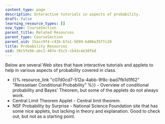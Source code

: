 ```yaml
---
content_type: page
description: Interactive tutorials in aspects of probability.
draft: false
learning_resource_types: []
ocw_type: CourseSection
parent_title: Related Resources
parent_type: CourseSection
parent_uid: 15acc9f4-c41b-b7a1-5699-bd06a35ffc20
title: Probability Resources
uid: 30c5fe9b-abc2-407e-91c5-cb43c4e30fbd
---
```

Below are several Web sites that have interactive tutorials and applets to help in various aspects of probability covered in class.

- {{% resource_link "c07d0cd7-512a-4abb-9f8c-bad7fb1d1f62" "Rensselaer Conditional Probability" %}} - Overview of conditional probability and Bayes' Theorem, but some of the applets do not always work.
- Central Limit Theorem Applet - Central limit theorem.
- NSF Probability by Surprise - National Science Foundation site that has some nice applets, but lacking in theory and explanation. Good to check out, but not as a starting point.